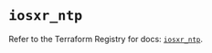 # `iosxr_ntp`

Refer to the Terraform Registry for docs: [`iosxr_ntp`](https://registry.terraform.io/providers/ciscodevnet/iosxr/0.6.0/docs/resources/ntp).
